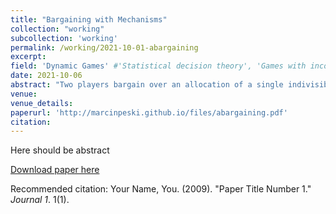 ```yaml
---
title: "Bargaining with Mechanisms"
collection: "working"
subcollection: 'working'
permalink: /working/2021-10-01-abargaining
excerpt: 
field: 'Dynamic Games' #'Statistical decision theory', 'Games with incomplete information', 'Dynamic Games', 'Social economics'
date: 2021-10-06
abstract: "Two players bargain over an allocation of a single indivisible good with transfers, with one-sided incomplete information about preferences. Both players can offer arbitrary mechanisms to determine the allocation. We show that there is a unique perfect Bayesian equilibrium outcome. In the equilibrium, one of the players proposes a menu that is optimal for the uninformed player among all menus such that each type of the informed player receives at least her payoff under complete information. The optimal menu can be implemented with three allocations. Under a natural assumption on the uninformed player beliefs, the optimal menu coincides with the Myerson's neutral solution to the bargaining problem in this environment."
venue:
venue_details:
paperurl: 'http://marcinpeski.github.io/files/abargaining.pdf'
citation: 
---
```

Here should be abstract

[Download paper here](http://academicpages.github.io/files/paper1.pdf)

Recommended citation: Your Name, You. (2009). "Paper Title Number 1." <i>Journal 1</i>. 1(1).